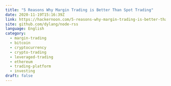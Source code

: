 ```yaml
---
title: "5 Reasons Why Margin Trading is Better Than Spot Trading"
date: 2020-11-19T15:16:39Z
link: https://hackernoon.com/5-reasons-why-margin-trading-is-better-than-spot-trading-ih1o3zr3?source=rss&utm_medium=RSS&utm_source=news.12bit.vn
site: github.com/dylang/node-rss
language: English
category:
  - margin-trading
  - bitcoin
  - cryptocurrency
  - crypto-trading
  - leveraged-trading
  - ethereum
  - trading-platform
  - investing
draft: false
---
```

